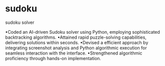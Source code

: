# sudoku
sudoku solver

•Coded an AI-driven Sudoku solver using Python, employing sophisticated backtracking algorithms. 
•Attained rapid puzzle-solving capabilities, delivering solutions within seconds.
•Devised a efficient approach by integrating screenshot analysis and Python algorithmic execution for seamless interaction with the interface.
•Strengthened algorithmic proficiency through hands-on implementation.
